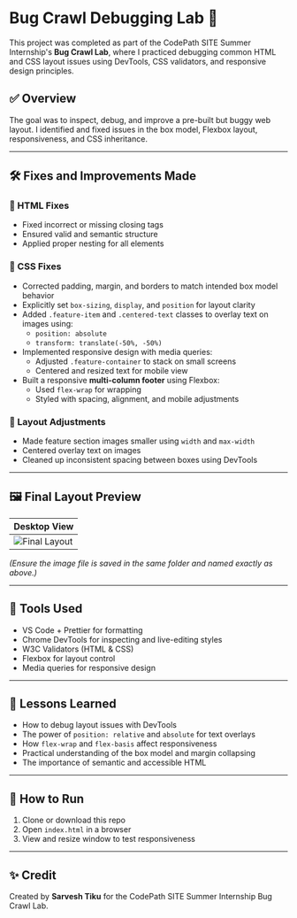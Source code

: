 # Bug Crawl Debugging Lab 🐞

This project was completed as part of the CodePath SITE Summer Internship's **Bug Crawl Lab**, where I practiced debugging common HTML and CSS layout issues using DevTools, CSS validators, and responsive design principles.

## ✅ Overview

The goal was to inspect, debug, and improve a pre-built but buggy web layout. I identified and fixed issues in the box model, Flexbox layout, responsiveness, and CSS inheritance.

---

## 🛠️ Fixes and Improvements Made

### 🔹 HTML Fixes
- Fixed incorrect or missing closing tags
- Ensured valid and semantic structure
- Applied proper nesting for all elements

### 🔹 CSS Fixes
- Corrected padding, margin, and borders to match intended box model behavior
- Explicitly set `box-sizing`, `display`, and `position` for layout clarity
- Added `.feature-item` and `.centered-text` classes to overlay text on images using:
  - `position: absolute`
  - `transform: translate(-50%, -50%)`
- Implemented responsive design with media queries:
  - Adjusted `.feature-container` to stack on small screens
  - Centered and resized text for mobile view
- Built a responsive **multi-column footer** using Flexbox:
  - Used `flex-wrap` for wrapping
  - Styled with spacing, alignment, and mobile adjustments

### 🔹 Layout Adjustments
- Made feature section images smaller using `width` and `max-width`
- Centered overlay text on images
- Cleaned up inconsistent spacing between boxes using DevTools

---

## 🖼️ Final Layout Preview

| Desktop View |  
|--------------|
| ![Final Layout](Screenshot%202025-06-05%20at%2012.07.27.png) |

*(Ensure the image file is saved in the same folder and named exactly as above.)*

---

## 🧰 Tools Used
- VS Code + Prettier for formatting
- Chrome DevTools for inspecting and live-editing styles
- W3C Validators (HTML & CSS)
- Flexbox for layout control
- Media queries for responsive design

---

## 📌 Lessons Learned
- How to debug layout issues with DevTools
- The power of `position: relative` and `absolute` for text overlays
- How `flex-wrap` and `flex-basis` affect responsiveness
- Practical understanding of the box model and margin collapsing
- The importance of semantic and accessible HTML

---

## 📁 How to Run
1. Clone or download this repo
2. Open `index.html` in a browser
3. View and resize window to test responsiveness

---

## ✨ Credit
Created by **Sarvesh Tiku** for the CodePath SITE Summer Internship Bug Crawl Lab.
